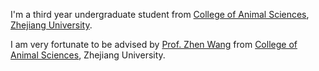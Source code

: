 I'm a third year undergraduate student from [College of Animal Sciences](http://www.cas.zju.edu.cn/), [Zhejiang University](https://www.zju.edu.cn).

I am very fortunate to be advised by [Prof. Zhen Wang](https://person.zju.edu.cn/0020039) from [College of Animal Sciences](http://www.cas.zju.edu.cn/), Zhejiang University.

